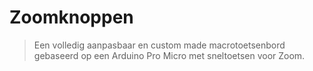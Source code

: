 # Zoomknoppen
> Een volledig aanpasbaar en custom made macrotoetsenbord gebaseerd op een Arduino Pro Micro met sneltoetsen voor Zoom.

